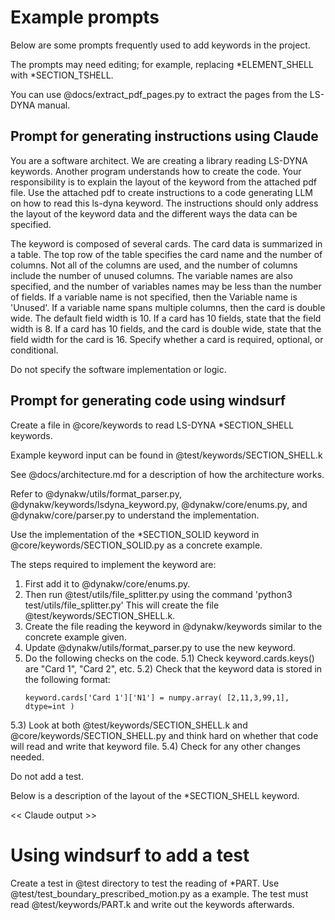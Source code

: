 
# Example prompts
Below are some prompts frequently used to add keywords in the project.

The prompts may need editing; for example, replacing \*ELEMENT_SHELL with \*SECTION_TSHELL. 

You can use @docs/extract_pdf_pages.py to extract the pages from the LS-DYNA manual.


## Prompt for generating instructions using Claude
You are a software architect. 
We are creating a library reading LS-DYNA keywords.
Another program understands how to create the code.
Your responsibility is to explain the layout of the keyword from the attached pdf file.
Use the attached pdf to create instructions to a code generating LLM on how to read this ls-dyna keyword.
The instructions should only address the layout of the keyword data and the different ways the data can be specified.

The keyword is composed of several cards. The card data is summarized in a table.
The top row of the table specifies the card name and the number of columns. Not all of the columns are used,
and the number of columns include the number of unused columns.
The variable names are also specified, and the number of variables names may be less than the number of fields.
If a variable name is not specified, then the Variable name is 'Unused'.
If a variable name spans multiple columns, then the card is double wide.
The default field width is 10.  If a card has 10 fields, state that the field width is 8.
If a card has 10 fields, and the card is double wide,  state that the field width for the card is 16.
Specify whether a card is required, optional, or conditional.

Do not specify the software implementation or logic.


## Prompt for generating code using windsurf
Create a file in @core/keywords to read LS-DYNA \*SECTION_SHELL keywords.

Example keyword input can be found in @test/keywords/SECTION_SHELL.k 

See @docs/architecture.md for a description of how the architecture works.

Refer to @dynakw/utils/format_parser.py, @dynakw/keywords/lsdyna_keyword.py,
@dynakw/core/enums.py,  and @dynakw/core/parser.py to understand the implementation.

Use the implementation of the \*SECTION_SOLID keyword in @core/keywords/SECTION_SOLID.py as a concrete example.

The steps required to implement the keyword are:
1) First add it to @dynakw/core/enums.py.
2) Then run @test/utils/file_splitter.py using the command 'python3 test/utils/file_splitter.py'
   This will create the file @test/keywords/SECTION_SHELL.k.
3) Create the file reading the keyword in @dynakw/keywords similar to the concrete example given.
4) Update @dynakw/utils/format_parser.py to use the new keyword.
5) Do the following checks on the code.
5.1) Check keyword.cards.keys() are "Card 1", "Card 2", etc.
5.2) Check that the keyword data is stored in the following format:
   ```
   keyword.cards['Card 1']['N1'] = numpy.array( [2,11,3,99,1], dtype=int )
   ```
5.3) Look at both @test/keywords/SECTION_SHELL.k and @core/keywords/SECTION_SHELL.py and
    think hard on whether that code will read and write that keyword file.
5.4) Check for any other changes needed.

Do not add a test.

Below is a description of the layout of the \*SECTION_SHELL keyword.

<< Claude output >>


# Using windsurf to add a test
Create a test in @test directory to test the reading of \*PART. 
Use @test/test_boundary_prescribed_motion.py as a example.
The test must read @test/keywords/PART.k and write out the keywords afterwards.




